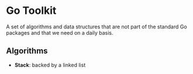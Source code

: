 # Go Toolkit
A set of algorithms and data structures that are not part of the standard Go packages and that we need
on a daily basis.

## Algorithms
* **Stack**: backed by a linked list